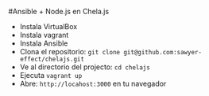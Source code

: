 #Ansible + Node.js en Chela.js

* Instala VirtualBox
* Instala vagrant
* Instala Ansible
* Clona el repositorio: `git clone git@github.com:sawyer-effect/chelajs.git`
* Ve al directorio del projecto: `cd chelajs`
* Ejecuta `vagrant up`
* Abre: `http://locahost:3000` en tu navegador
